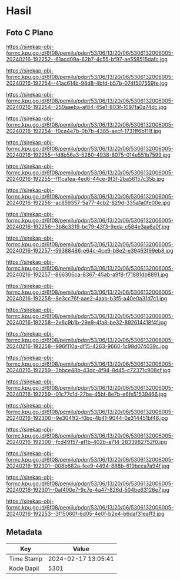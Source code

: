 # Hasil

## Foto C Plano

https://sirekap-obj-formc.kpu.go.id/6f08/pemilu/pdpr/53/06/13/20/06/5306132006005-20240216-192252--61acd09a-62b7-4c55-bf97-ae558515dafc.jpg

https://sirekap-obj-formc.kpu.go.id/6f08/pemilu/pdpr/53/06/13/20/06/5306132006005-20240216-192254--41ac614b-98d8-4bfd-b57b-074f507559fe.jpg

https://sirekap-obj-formc.kpu.go.id/6f08/pemilu/pdpr/53/06/13/20/06/5306132006005-20240216-192254--250aaeba-af84-45e1-803f-1097fa0a74dc.jpg

https://sirekap-obj-formc.kpu.go.id/6f08/pemilu/pdpr/53/06/13/20/06/5306132006005-20240216-192254--f0ca4e7b-0b7b-4385-aecf-1731ff6b111f.jpg

https://sirekap-obj-formc.kpu.go.id/6f08/pemilu/pdpr/53/06/13/20/06/5306132006005-20240216-192255--fd8b56a3-5280-4938-8075-014e551b7599.jpg

https://sirekap-obj-formc.kpu.go.id/6f08/pemilu/pdpr/53/06/13/20/06/5306132006005-20240216-192255--f11cafea-4ed6-44ce-9f3f-2ba56157c35b.jpg

https://sirekap-obj-formc.kpu.go.id/6f08/pemilu/pdpr/53/06/13/20/06/5306132006005-20240216-192256--ac859357-5a77-4cb2-829d-335a1a0fe00e.jpg

https://sirekap-obj-formc.kpu.go.id/6f08/pemilu/pdpr/53/06/13/20/06/5306132006005-20240216-192256--3b8c3319-bc79-43f3-9eda-c584e3aa6a0f.jpg

https://sirekap-obj-formc.kpu.go.id/6f08/pemilu/pdpr/53/06/13/20/06/5306132006005-20240216-192257--59388486-e64c-4ce9-b8e2-e39463f99eb8.jpg

https://sirekap-obj-formc.kpu.go.id/6f08/pemilu/pdpr/53/06/13/20/06/5306132006005-20240216-192257--866306ca-8367-45ab-a9f8-f71881db8891.jpg

https://sirekap-obj-formc.kpu.go.id/6f08/pemilu/pdpr/53/06/13/20/06/5306132006005-20240216-192258--8e3cc76f-aae2-4aab-b3f5-a40e0a31d7c1.jpg

https://sirekap-obj-formc.kpu.go.id/6f08/pemilu/pdpr/53/06/13/20/06/5306132006005-20240216-192258--2e6c9b1b-29e9-4fa8-be32-892614418f4f.jpg

https://sirekap-obj-formc.kpu.go.id/6f08/pemilu/pdpr/53/06/13/20/06/5306132006005-20240216-192258--996f110a-df15-4263-9660-1c98d074039c.jpg

https://sirekap-obj-formc.kpu.go.id/6f08/pemilu/pdpr/53/06/13/20/06/5306132006005-20240216-192259--3bbce48b-43dc-4f94-8d45-c72371c908cf.jpg

https://sirekap-obj-formc.kpu.go.id/6f08/pemilu/pdpr/53/06/13/20/06/5306132006005-20240216-192259--01c77c1d-27ba-45bf-8e7b-e6fe51539466.jpg

https://sirekap-obj-formc.kpu.go.id/6f08/pemilu/pdpr/53/06/13/20/06/5306132006005-20240216-192300--9e3041f2-f0bc-4b41-9044-0e314451bf46.jpg

https://sirekap-obj-formc.kpu.go.id/6f08/pemilu/pdpr/53/06/13/20/06/5306132006005-20240216-192300--fcd49157-af1b-402b-a714-2833982752f0.jpg

https://sirekap-obj-formc.kpu.go.id/6f08/pemilu/pdpr/53/06/13/20/06/5306132006005-20240216-192301--008b682a-fee9-4494-888b-619bcca7a94f.jpg

https://sirekap-obj-formc.kpu.go.id/6f08/pemilu/pdpr/53/06/13/20/06/5306132006005-20240216-192301--0af400e7-9c7e-4a47-826d-504be63126e7.jpg

https://sirekap-obj-formc.kpu.go.id/6f08/pemilu/pdpr/53/06/13/20/06/5306132006005-20240216-192253--3f15060f-6d05-4e0f-b2e4-b6daf31eaff3.jpg


## Metadata

| Key        | Value               |
| ---------- | ------------------- |
| Time Stamp | 2024-02-17 13:05:41 |
| Kode Dapil | 5301                |



